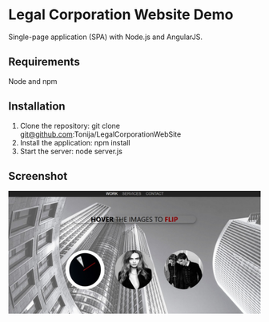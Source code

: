 # Legal Corporation Website Demo

Single-page application (SPA) with Node.js and AngularJS.

## Requirements

Node and npm

## Installation

1. Clone the repository: git clone git@github.com:Tonija/LegalCorporationWebSite
2. Install the application: npm install
3. Start the server: node server.js

## Screenshot

![alt Screenshot](https://raw.githubusercontent.com/Tonija/LegalCorporationWebSite/master/Screenshot.jpg)
